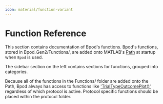 ```yaml
---
icon: material/function-variant
---
```


# Function Reference

This section contains documentation of Bpod's functions. Bpod's functions, stored in Bpod_Gen2/Functions/, are added onto MATLAB's [Path](https://mathworks.com/help/matlab/matlab_env/what-is-the-matlab-search-path.html) at startup when `Bpod` is used.

The sidebar section on the left contains sections for functions, grouped into categories.

Because all of the functions in the Functions/ folder are added onto the Path, Bpod always has access to functions like ['TrialTypeOutcomePlot()'](general-plugins.md#trialtypeoutcomeplot) regardless of which protocol is active. Protocol specific functions should be placed within the protocol folder.